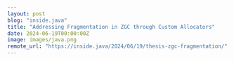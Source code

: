 ```yaml
---
layout: post
blog: "inside.java"
title: "Addressing Fragmentation in ZGC through Custom Allocators"
date: 2024-06-19T00:00:00Z
image: images/java.png
remote_url: "https://inside.java/2024/06/19/thesis-zgc-fragmentation/"
---
```

